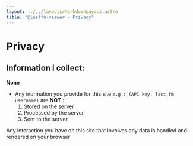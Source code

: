 ```yaml
---
layout: ../../layouts/MarkdownLayout.astro
title: "@lastfm-viewer - Privacy"
---
```


# Privacy

## Information i collect:

**None**

-   Any inormation you provide for this site `e.g.: (API key, last.fm username)` are **NOT** :
    1.  Stored on the server
    2.  Processed by the server
    3.  Sent to the server

Any interaction you have on this site that involves any data is handled and rendered on your browser
